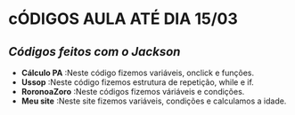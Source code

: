# cÓDIGOS AULA ATÉ DIA 15/03
## *Códigos feitos com o Jackson*
* **Cálculo PA** :Neste código fizemos variáveis, onclick e funções.
* **Ussop** :Neste código fizemos estrutura de repetição, while e if.
* **RoronoaZoro** :Neste códigos fizemos váriáveis e condições.
* **Meu site** :Neste site fizemos variáveis, condições e calculamos a idade.
